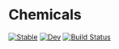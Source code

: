 # Chemicals

[![Stable](https://img.shields.io/badge/docs-stable-blue.svg)](https://longemen3000.github.io/Chemicals.jl/stable)
[![Dev](https://img.shields.io/badge/docs-dev-blue.svg)](https://longemen3000.github.io/Chemicals.jl/dev)
[![Build Status](https://travis-ci.com/longemen3000/Chemicals.jl.svg?branch=master)](https://travis-ci.com/longemen3000/Chemicals.jl)
